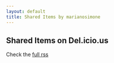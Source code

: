 ```yaml
---
layout: default
title: Shared Items by marianosimone
---
```


Shared Items on Del.icio.us
------------------
Check the [full rss](http://delicious.com/v2/rss/marianosimone/Shared)

<div>
  <script type="text/javascript">
  function parseRSS(url, callback) {
      $.ajax({
        url: document.location.protocol + '//ajax.googleapis.com/ajax/services/feed/load?v=1.0&amp;callback=?&amp;q=' + encodeURIComponent(url),
        dataType: 'json',
        success: function(data) {
          callback(data.responseData.feed);
        }
      });
    }

    function showRSS(feed) {
        $(feed.entries).each(function(){
            var a = $($("#hidden_a").text());
            a.attr("href",this.link);
            a.text(this.title);
            var li = $($("#hidden_li").text());
            a.appendTo(li);
            li.appendTo("#feedlist");
        });
    }

    $(document).ready(function(){ parseRSS("http://delicious.com/v2/rss/marianosimone/Shared", showRSS);});
  </script>

<ul id="feedlist">
</ul>

<div style="display:none">
<textarea id="hidden_li"><li></li></textarea>
<textarea id="hidden_a"><a></a></textarea>
</div>
</div>

